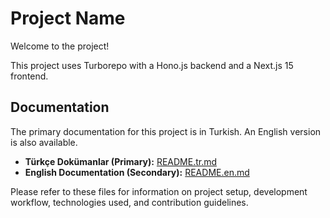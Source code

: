 # Project Name

Welcome to the project!

This project uses Turborepo with a Hono.js backend and a Next.js 15 frontend.

## Documentation

The primary documentation for this project is in Turkish. An English version is also available.

*   **Türkçe Dokümanlar (Primary):** [README.tr.md](./README.tr.md)
*   **English Documentation (Secondary):** [README.en.md](./README.en.md)

Please refer to these files for information on project setup, development workflow, technologies used, and contribution guidelines.

